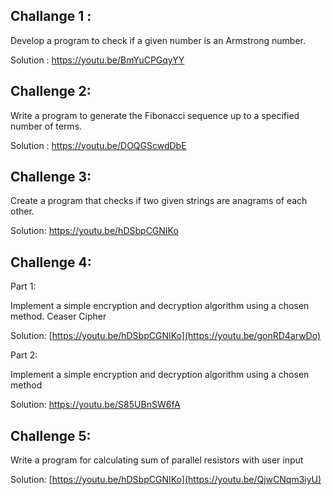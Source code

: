 ## Challange 1 :

Develop a program to check if a given number is an Armstrong number.

Solution : https://youtu.be/BmYuCPGqyYY

## Challenge 2:

Write a program to generate the Fibonacci sequence up to a specified number of terms.

Solution : https://youtu.be/DOQGScwdDbE

## Challenge 3: 

Create a program that checks if two given strings are anagrams of each other.

Solution: https://youtu.be/hDSbpCGNIKo

## Challenge 4: 

Part 1:

Implement a simple encryption and decryption algorithm using a chosen method. Ceaser Cipher 

Solution: [https://youtu.be/hDSbpCGNIKo](https://youtu.be/gonRD4arwDo)

Part 2:

Implement a simple encryption and decryption algorithm using a chosen method

Solution: https://youtu.be/S85UBnSW6fA

## Challenge 5: 

Write a program for calculating sum of parallel resistors with user input

Solution: [https://youtu.be/hDSbpCGNIKo](https://youtu.be/QjwCNqm3iyU)
